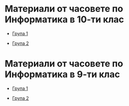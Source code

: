 # Материали от часовете по Информатика в 10-ти клас

- [Група 1]()

- [Група 2]()

# Материали от часовете по Информатика в 9-ти клас

- [Група 1]()

- [Група 2]()